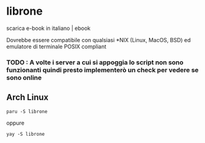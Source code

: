 # librone
scarica e-book in italiano | ebook

Dovrebbe essere compatibile con qualsiasi *NIX (Linux, MacOS, BSD) ed emulatore di terminale POSIX compliant

### TODO : A volte i server a cui si appoggia lo script non sono funzionanti quindi presto implementerò un check per vedere se sono online

## Arch Linux

```
paru -S librone
```
oppure
```
yay -S librone
```
